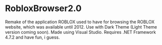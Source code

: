 # RobloxBrowser2.0
Remake of the application ROBLOX used to have for browsing the ROBLOX website, which was available until 2012. Use with Dark Theme (Light Theme version coming soon).
Made using Visual Studio. Requires .NET Framework 4.7.2 and
 have fun, i guess.

